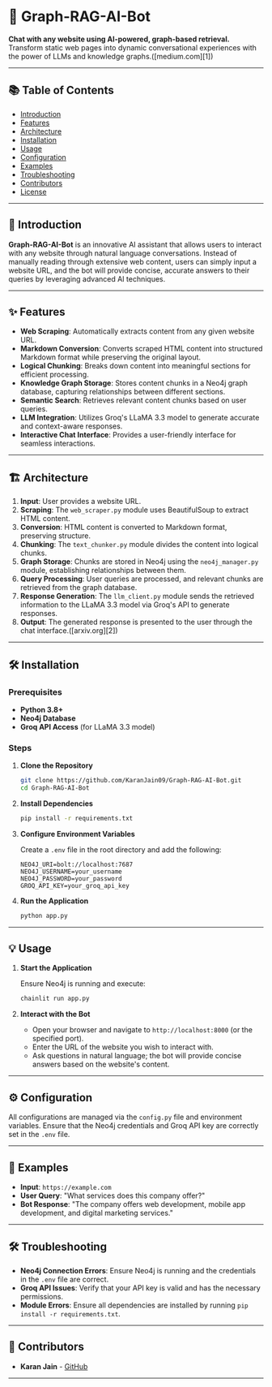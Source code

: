 # 🚀 Graph-RAG-AI-Bot

**Chat with any website using AI-powered, graph-based retrieval.**
Transform static web pages into dynamic conversational experiences with the power of LLMs and knowledge graphs.([medium.com][1])

---

## 📚 Table of Contents

* [Introduction](#introduction)
* [Features](#features)
* [Architecture](#architecture)
* [Installation](#installation)
* [Usage](#usage)
* [Configuration](#configuration)
* [Examples](#examples)
* [Troubleshooting](#troubleshooting)
* [Contributors](#contributors)
* [License](#license)

---

## 🧠 Introduction

**Graph-RAG-AI-Bot** is an innovative AI assistant that allows users to interact with any website through natural language conversations. Instead of manually reading through extensive web content, users can simply input a website URL, and the bot will provide concise, accurate answers to their queries by leveraging advanced AI techniques.

---

## ✨ Features

* **Web Scraping**: Automatically extracts content from any given website URL.
* **Markdown Conversion**: Converts scraped HTML content into structured Markdown format while preserving the original layout.
* **Logical Chunking**: Breaks down content into meaningful sections for efficient processing.
* **Knowledge Graph Storage**: Stores content chunks in a Neo4j graph database, capturing relationships between different sections.
* **Semantic Search**: Retrieves relevant content chunks based on user queries.
* **LLM Integration**: Utilizes Groq's LLaMA 3.3 model to generate accurate and context-aware responses.
* **Interactive Chat Interface**: Provides a user-friendly interface for seamless interactions.

---

## 🏗️ Architecture

1. **Input**: User provides a website URL.
2. **Scraping**: The `web_scraper.py` module uses BeautifulSoup to extract HTML content.
3. **Conversion**: HTML content is converted to Markdown format, preserving structure.
4. **Chunking**: The `text_chunker.py` module divides the content into logical chunks.
5. **Graph Storage**: Chunks are stored in Neo4j using the `neo4j_manager.py` module, establishing relationships between them.
6. **Query Processing**: User queries are processed, and relevant chunks are retrieved from the graph database.
7. **Response Generation**: The `llm_client.py` module sends the retrieved information to the LLaMA 3.3 model via Groq's API to generate responses.
8. **Output**: The generated response is presented to the user through the chat interface.([arxiv.org][2])

---

## 🛠️ Installation

### Prerequisites

* **Python 3.8+**
* **Neo4j Database**
* **Groq API Access** (for LLaMA 3.3 model)

### Steps

1. **Clone the Repository**

   ```bash
   git clone https://github.com/KaranJain09/Graph-RAG-AI-Bot.git
   cd Graph-RAG-AI-Bot
   ```



2. **Install Dependencies**

   ```bash
   pip install -r requirements.txt
   ```



3. **Configure Environment Variables**

   Create a `.env` file in the root directory and add the following:

   ```env
   NEO4J_URI=bolt://localhost:7687
   NEO4J_USERNAME=your_username
   NEO4J_PASSWORD=your_password
   GROQ_API_KEY=your_groq_api_key
   ```



4. **Run the Application**

   ```bash
   python app.py
   ```



---

## 💡 Usage

1. **Start the Application**

   Ensure Neo4j is running and execute:

   ```bash
   chainlit run app.py
   ```



2. **Interact with the Bot**

   * Open your browser and navigate to `http://localhost:8000` (or the specified port).
   * Enter the URL of the website you wish to interact with.
   * Ask questions in natural language; the bot will provide concise answers based on the website's content.

---

## ⚙️ Configuration

All configurations are managed via the `config.py` file and environment variables. Ensure that the Neo4j credentials and Groq API key are correctly set in the `.env` file.

---

## 🧪 Examples

* **Input**: `https://example.com`
* **User Query**: "What services does this company offer?"
* **Bot Response**: "The company offers web development, mobile app development, and digital marketing services."

---

## 🛠️ Troubleshooting

* **Neo4j Connection Errors**: Ensure Neo4j is running and the credentials in the `.env` file are correct.
* **Groq API Issues**: Verify that your API key is valid and has the necessary permissions.
* **Module Errors**: Ensure all dependencies are installed by running `pip install -r requirements.txt`.

---

## 👥 Contributors

* **Karan Jain** - [GitHub](https://github.com/KaranJain09)

---

